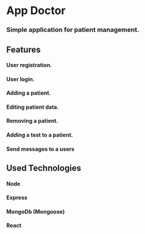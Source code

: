 # App Doctor

### Simple application for patient management.

## Features
#### User registration.
#### User login.
#### Adding a patient.
#### Editing patient data.
#### Removing a patient.
#### Adding a test to a patient.
#### Send messages to a users

## Used Technologies
#### Node
#### Express
#### MongoDb (Mongoose)
#### React


